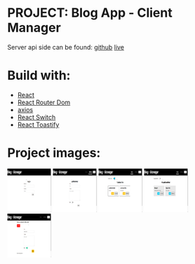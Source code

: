 # PROJECT: Blog App - Client Manager

Server api side can be found:
[github](https://github.com/devkovmtl/blog-app-server)
[live](https://shielded-reaches-57316.herokuapp.com/)

# Build with:

- [React](https://create-react-app.dev/docs/getting-started)
- [React Router Dom](https://reactrouter.com/)
- [axios](https://github.com/axios/axios)
- [React Switch](https://github.com/markusenglund/react-switch#readme)
- [React Toastify](https://github.com/fkhadra/react-toastify#readme)

# Project images:

<img src="https://github.com/devkovmtl/blog-app-client-manager/blob/main/images/login.png?raw=true" width="100" height="100" alt="login">

<img src="https://github.com/devkovmtl/blog-app-client-manager/blob/main/images/post-form-create.png?raw=true" width="100" height="100" alt="Create Post">

<img src="https://github.com/devkovmtl/blog-app-client-manager/blob/main/images/post-list-published.png?raw=true" width="100" height="100" alt="login">

<img src="https://github.com/devkovmtl/blog-app-client-manager/blob/main/images/post-list-unpublished.png?raw=true" width="100" height="100" alt="login">

<img src="https://github.com/devkovmtl/blog-app-client-manager/blob/main/images/post-form-update.png?raw=true" width="100" height="100" alt="login">
